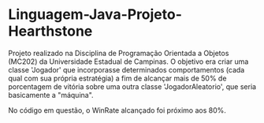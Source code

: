 # Linguagem-Java-Projeto-Hearthstone
Projeto realizado na Disciplina de Programação Orientada a Objetos (MC202) da Universidade Estadual de Campinas.  O objetivo era criar uma classe 'Jogador' que incorporasse determinados comportamentos (cada qual com sua própria estratégia) a fim de alcançar mais de 50% de porcentagem de vitória sobre uma outra classe 'JogadorAleatorio', que seria basicamente a "máquina". 

No código em questão, o WinRate alcançado foi próximo aos 80%.
